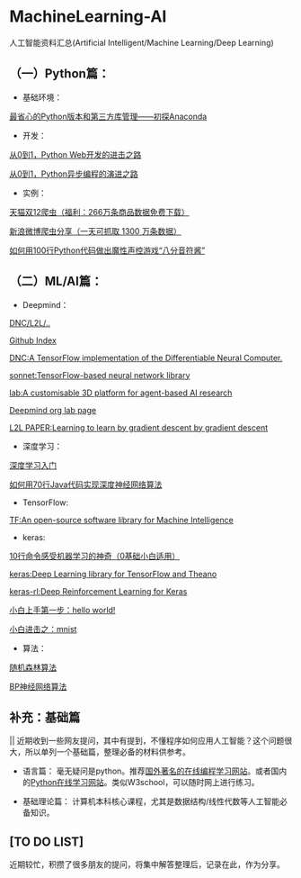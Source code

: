 # MachineLearning-AI
人工智能资料汇总(Artificial Intelligent/Machine Learning/Deep Learning)

## （一）Python篇：
* 基础环境：

[最省心的Python版本和第三方库管理——初探Anaconda](https://zhuanlan.zhihu.com/p/25198543)
* 开发：

[从0到1，Python Web开发的进击之路](https://zhuanlan.zhihu.com/p/25038203)

[从0到1，Python异步编程的演进之路](https://zhuanlan.zhihu.com/p/25228075)
* 实例：

[天猫双12爬虫（福利：266万条商品数据免费下载）](https://zhuanlan.zhihu.com/p/24312829)

[新浪微博爬虫分享（一天可抓取 1300 万条数据）](http://blog.csdn.net/bone_ace/article/details/50903178)

[如何用100行Python代码做出魔性声控游戏“八分音符酱”](https://zhuanlan.zhihu.com/p/25499306)

## （二）ML/AI篇：
* Deepmind：

[DNC/L2L/..](https://deepmind.com/research/open-source/open-source-code/)

[Github Index](https://github.com/deepmind)

[DNC:A TensorFlow implementation of the Differentiable Neural Computer.](https://github.com/deepmind/dnc)

[sonnet:TensorFlow-based neural network library](https://github.com/deepmind/sonnet)

[lab:A customisable 3D platform for agent-based AI research](https://github.com/deepmind/lab)

[Deepmind org lab page](https://deepmind.com/blog/open-sourcing-deepmind-lab/)

[L2L PAPER:Learning to learn by gradient descent by gradient descent](https://arxiv.org/pdf/1606.04474.pdf)

* 深度学习：

[深度学习入门](https://www.zhihu.com/question/26006703)

[如何用70行Java代码实现深度神经网络算法](http://geek.csdn.net/news/detail/56086)

* TensorFlow:

[TF:An open-source software library for Machine Intelligence](https://github.com/tensorflow/tensorflow)

* keras:

[10行命令感受机器学习的神奇（0基础小白适用）](https://zhuanlan.zhihu.com/p/27303650)

[keras:Deep Learning library for TensorFlow and Theano](https://github.com/fchollet/keras)

[keras-rl:Deep Reinforcement Learning for Keras](https://github.com/matthiasplappert/keras-rl)

[小白上手第一步：hello world!](https://github.com/fastforwardlabs/keras-hello-world)

[小白进击之：mnist](https://github.com/wxs/keras-mnist-tutorial/blob/master/MNIST%20in%20Keras.ipynb)

* 算法：

[随机森林算法](http://www.cnblogs.com/maybe2030/p/4585705.html)

[BP神经网络算法](http://blog.csdn.net/zhongkejingwang/article/details/44514073)

## 补充：基础篇

|| 近期收到一些网友提问，其中有提到，不懂程序如何应用人工智能？这个问题很大，所以单列一个基础篇，整理必备的材料供参考。

* 语言篇：
毫无疑问是python。推荐[国外著名的在线编程学习网站](https://www.codecademy.com/)。或者国内的[Python在线学习网站](http://www.runoob.com/python/python-tutorial.html)。类似W3school，可以随时网上进行练习。

* 基础理论篇：
计算机本科核心课程，尤其是数据结构/线性代数等人工智能必备知识。

## [TO DO LIST]
近期较忙，积攒了很多朋友的提问，将集中解答整理后，记录在此，作为分享。

